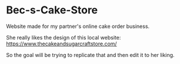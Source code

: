 # Bec-s-Cake-Store
Website made for my partner's online cake order business.

She really likes the design of this local website: https://www.thecakeandsugarcraftstore.com/

So the goal will be trying to replicate that and then edit it to her liking.
